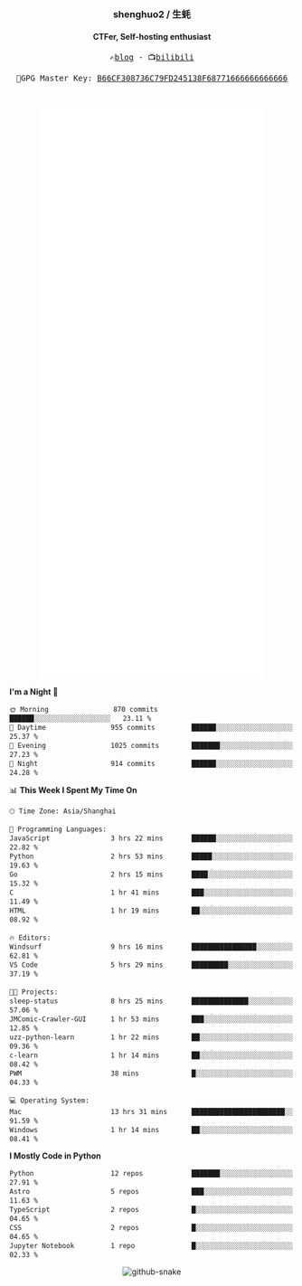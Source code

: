 <h3 align="center"> shenghuo2 / 生蚝 </h3>
<h4 align="center" >CTFer, Self-hosting enthusiast</h3>


<p align="center">
  <samp>
    ✍️<a href="https://blog.shenghuo2.top/">blog</a> -
    📺<a href="https://space.bilibili.com/85894935">bilibili</a>
  </samp>
</p>
<p align="center">
  <samp>
     🔐GPG Master Key: <a align="center" href="https://github.com/shenghuo2.gpg">B66CF308736C79FD245138F68771666666666666</a>
  </samp>
</p>
<br>
<p align="center">
  <a href="https://github.com/shenghuo2">
    <img width="400" align="top" src="https://github.com/shenghuo2/shenghuo2/blob/main/metrics.left.svg" />
  </a>
  <a href="https://github.com/shenghuo2">
    <img width="400" align="top" src="https://github.com/shenghuo2/shenghuo2/blob/main/metrics.right.svg" />
  </a>
</p>


<!--START_SECTION:waka-->
**I'm a Night 🦉** 

```text
🌞 Morning                870 commits         ██████░░░░░░░░░░░░░░░░░░░   23.11 % 
🌆 Daytime                955 commits         ██████░░░░░░░░░░░░░░░░░░░   25.37 % 
🌃 Evening                1025 commits        ███████░░░░░░░░░░░░░░░░░░   27.23 % 
🌙 Night                  914 commits         ██████░░░░░░░░░░░░░░░░░░░   24.28 % 
```


📊 **This Week I Spent My Time On** 

```text
🕑︎ Time Zone: Asia/Shanghai

💬 Programming Languages: 
JavaScript               3 hrs 22 mins       ██████░░░░░░░░░░░░░░░░░░░   22.82 % 
Python                   2 hrs 53 mins       █████░░░░░░░░░░░░░░░░░░░░   19.63 % 
Go                       2 hrs 15 mins       ████░░░░░░░░░░░░░░░░░░░░░   15.32 % 
C                        1 hr 41 mins        ███░░░░░░░░░░░░░░░░░░░░░░   11.49 % 
HTML                     1 hr 19 mins        ██░░░░░░░░░░░░░░░░░░░░░░░   08.92 % 

🔥 Editors: 
Windsurf                 9 hrs 16 mins       ████████████████░░░░░░░░░   62.81 % 
VS Code                  5 hrs 29 mins       █████████░░░░░░░░░░░░░░░░   37.19 % 

🐱‍💻 Projects: 
sleep-status             8 hrs 25 mins       ██████████████░░░░░░░░░░░   57.06 % 
JMComic-Crawler-GUI      1 hr 53 mins        ███░░░░░░░░░░░░░░░░░░░░░░   12.85 % 
uzz-python-learn         1 hr 22 mins        ██░░░░░░░░░░░░░░░░░░░░░░░   09.36 % 
c-learn                  1 hr 14 mins        ██░░░░░░░░░░░░░░░░░░░░░░░   08.42 % 
PWM                      38 mins             █░░░░░░░░░░░░░░░░░░░░░░░░   04.33 % 

💻 Operating System: 
Mac                      13 hrs 31 mins      ███████████████████████░░   91.59 % 
Windows                  1 hr 14 mins        ██░░░░░░░░░░░░░░░░░░░░░░░   08.41 % 
```

**I Mostly Code in Python** 

```text
Python                   12 repos            ███████░░░░░░░░░░░░░░░░░░   27.91 % 
Astro                    5 repos             ███░░░░░░░░░░░░░░░░░░░░░░   11.63 % 
TypeScript               2 repos             █░░░░░░░░░░░░░░░░░░░░░░░░   04.65 % 
CSS                      2 repos             █░░░░░░░░░░░░░░░░░░░░░░░░   04.65 % 
Jupyter Notebook         1 repo              █░░░░░░░░░░░░░░░░░░░░░░░░   02.33 % 
```




<!--END_SECTION:waka-->


<div align="center">
  <picture>
    <source media="(prefers-color-scheme: dark)" srcset="https://gist.githubusercontent.com/shenghuo2/bfce20b14ab0484cef03bae6e60e0b3a/raw/github-snake-dark.svg" />
    <source media="(prefers-color-scheme: light)" srcset="https://gist.githubusercontent.com/shenghuo2/bfce20b14ab0484cef03bae6e60e0b3a/raw/github-snake.svg" />
    <img alt="github-snake" src="https://gist.githubusercontent.com/shenghuo2/bfce20b14ab0484cef03bae6e60e0b3a/raw/github-snake.svg" />
  </picture>
</div>

<!--
**shenghuo2/shenghuo2** is a ✨ _special_ ✨ repository because its `README.md` (this file) appears on your GitHub profile.

Here are some ideas to get you started:

- 🔭 I’m currently working on ...
- 🌱 I’m currently learning ...
- 👯 I’m looking to collaborate on ...
- 🤔 I’m looking for help with ...
- 💬 Ask me about ...
- 📫 How to reach me: ...
- 😄 Pronouns: ...
- ⚡ Fun fact: ...
-->

